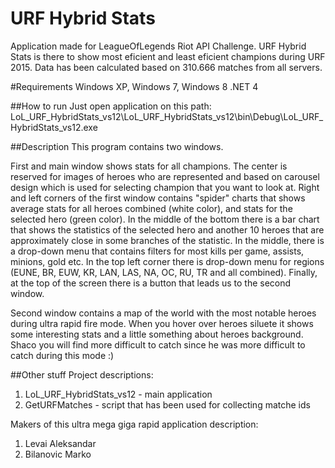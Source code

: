 # URF Hybrid Stats

Application made for LeagueOfLegends Riot API Challenge.
URF Hybrid Stats is there to show most eficient and least eficient champions during URF 2015.
Data has been calculated based on 310.666 matches from all servers. 

#Requirements
Windows XP, Windows 7, Windows 8
.NET 4

##How to run
Just open application on this path:
LoL_URF_HybridStats_vs12\LoL_URF_HybridStats_vs12\bin\Debug\LoL_URF_HybridStats_vs12.exe


##Description
This program contains two windows. 

First and main window shows stats for all champions. 
The center is reserved for images of heroes who are represented and based on carousel design which is used for selecting champion that you want to look at.
Right and left corners of the first window contains "spider" charts that shows average stats for all heroes combined (white color), and stats for the selected hero (green color). In the middle of the bottom there is a bar chart that shows the statistics of the selected hero and another 10 heroes that are approximately close in some branches of the statistic.
In the middle, there is a drop-down menu that contains filters for most kills per game, assists, minions, gold etc. In the top left corner there is drop-down menu for regions (EUNE, BR, EUW, KR, LAN, LAS, NA, OC, RU, TR and all combined).
Finally, at the top of the screen there is a button that leads us to the second window.

Second window contains a map of the world with the most notable heroes during ultra rapid fire mode. When you hover over heroes siluete it shows some interesting stats and a little something about heroes background. Shaco you will find more difficult to catch since he was more difficult to catch during this mode :)


##Other stuff
Project descriptions:
1. LoL_URF_HybridStats_vs12 - main application
2. GetURFMatches - script that has been used for collecting matche ids

Makers of this ultra mega giga rapid application description:
1. Levai Aleksandar
2. Bilanovic Marko

